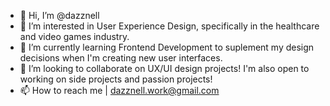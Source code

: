 - 👋 Hi, I’m @dazznell
- 👀 I’m interested in User Experience Design, specifically in the healthcare and video games industry.
- 🌱 I’m currently learning Frontend Development to suplement my design decisions when I'm creating new user interfaces.
- 💞️ I’m looking to collaborate on UX/UI design projects! I'm also open to working on side projects and passion projects! 
- 📫 How to reach me | dazznell.work@gmail.com

<!---
dazznell/dazznell is a ✨ special ✨ repository because its `README.md` (this file) appears on your GitHub profile.
You can click the Preview link to take a look at your changes.
--->
